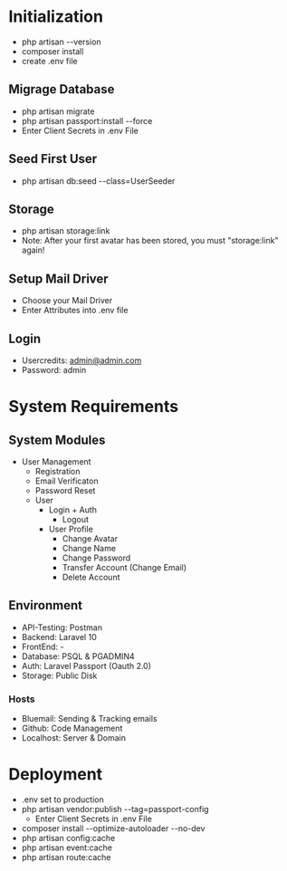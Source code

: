 # Initialization
 - php artisan --version
 - composer install
 - create .env file

## Migrage Database
 - php artisan migrate
 - php artisan passport:install --force
 - Enter Client Secrets in .env File

## Seed First User
 - php artisan db:seed --class=UserSeeder

## Storage
 - php artisan storage:link
 - Note: After your first avatar has been stored, you must "storage:link" again!

## Setup Mail Driver
 - Choose your Mail Driver
 - Enter Attributes into .env file

## Login
  - Usercredits: admin@admin.com
  - Password: admin


# System Requirements
## System Modules
  - User Management
    - Registration
    - Email Verificaton
    - Password Reset
    - User
      - Login + Auth
        - Logout
      - User Profile
        - Change Avatar
        - Change Name
        - Change Password
        - Transfer Account (Change Email)
        - Delete Account    

## Environment
 * API-Testing: Postman
 * Backend:     Laravel 10
 * FrontEnd:    -
 * Database:    PSQL & PGADMIN4
 * Auth:        Laravel Passport (Oauth 2.0)
 * Storage:     Public Disk

 ### Hosts
 * Bluemail:    Sending & Tracking emails
 * Github:      Code Management
 * Localhost:   Server & Domain


 # Deployment
  - .env set to production
  - php artisan vendor:publish --tag=passport-config
    - Enter Client Secrets in .env File
  - composer install --optimize-autoloader --no-dev
  - php artisan config:cache
  - php artisan event:cache
  - php artisan route:cache
